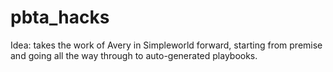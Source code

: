 # pbta_hacks

Idea: takes the work of Avery in Simpleworld forward, starting from premise and going all the way through to auto-generated playbooks.


